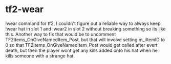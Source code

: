 # tf2-wear
!wear command for tf2, I couldn't figure out a reliable way to always keep !wear hat in slot 1 and !wear2 in slot 2 without breaking something so its like this. Another way to fix that would be to uncomment TF2Items_OnGiveNamedItem_Post, but that will involve setting m_iItemID to 0 so that TF2Items_OnGiveNamedItem_Post would get called after evert death, but then the player wont get any kills added onto his hat when he kills someone with a strange hat.
